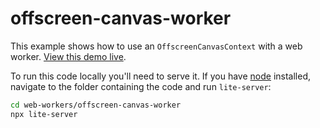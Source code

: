 # offscreen-canvas-worker

This example shows how to use an `OffscreenCanvasContext` with a web worker.
[View this demo live](https://mdn.github.io/dom-examples/web-workers/offscreen-canvas-worker/).

To run this code locally you'll need to serve it. If you have [node](https://nodejs.org/) installed, navigate to the folder containing the code and run `lite-server`:

```bash
cd web-workers/offscreen-canvas-worker
npx lite-server
```
